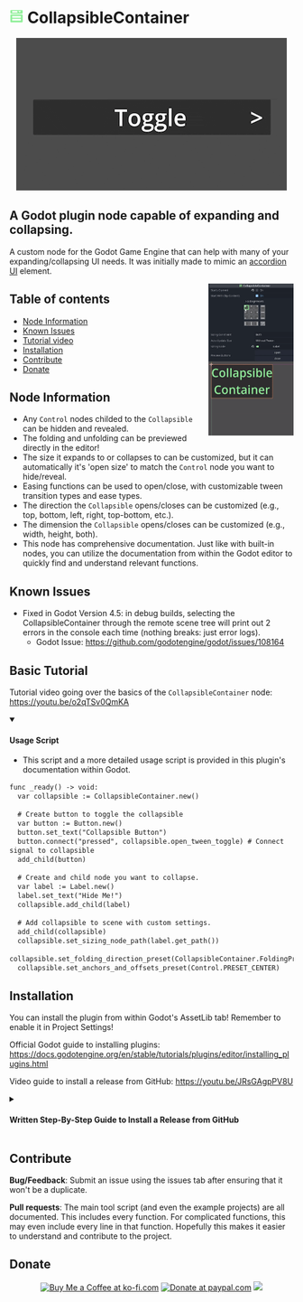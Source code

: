 # <img src="addons/collapsible_container/collapsible_elements/collapsible_container.svg" alt="header" width="25" style="padding-top: 20px;"/> CollapsibleContainer

<p align="center">
  <img src=".github/images/CollapsibleContainer_OpeningClosing.gif" alt="OpeningClosing in Game gif" />
</p>

## A Godot plugin node capable of expanding and collapsing.

A custom node for the Godot Game Engine that can help with many of your expanding/collapsing UI needs. It was initially made to mimic an [accordion UI](https://en.wikipedia.org/wiki/Accordion_(GUI)) element.

  <img align="right" width="30%" src=".github/images/1.0.0%20showcase.gif" alt="OpeningClosing in Editor gif" />
  
  ## Table of contents
* [Node Information](#node-information)
* [Known Issues](#known-issues)
* [Tutorial video](#basic-tutorial-video)
* [Installation](#installation)
* [Contribute](#contribute)
* [Donate](#donate)

## Node Information
* Any `Control` nodes childed to the `Collapsible` can be hidden and revealed.
* The folding and unfolding can be previewed directly in the editor!
* The size it expands to or collapses to can be customized, but it can automatically it's 'open size' to match the `Control` node you want to hide/reveal.
* Easing functions can be used to open/close, with customizable tween transition types and ease types.
* The direction the `Collapsible` opens/closes can be customized (e.g., top, bottom, left, right, top-bottom, etc.).
* The dimension the `Collapsible` opens/closes can be customized (e.g., width, height, both).
* This node has comprehensive documentation. Just like with built-in nodes, you can utilize the documentation from within the Godot editor to quickly find and understand relevant functions.

## Known Issues
* Fixed in Godot Version 4.5: in debug builds, selecting the CollapsibleContainer through the remote scene tree will print out 2 errors in the console each time (nothing breaks: just error logs).
  * Godot Issue: https://github.com/godotengine/godot/issues/108164

## Basic Tutorial

Tutorial video going over the basics of the `CollapsibleContainer` node: <https://youtu.be/o2qTSv0QmKA>

<details open>
  <summary><h4>Usage Script</h4></summary>

* This script and a more detailed usage script is provided in this plugin's documentation within Godot.

```GD
func _ready() -> void:
  var collapsible := CollapsibleContainer.new()
  
  # Create button to toggle the collapsible
  var button := Button.new()
  button.set_text("Collapsible Button")
  button.connect("pressed", collapsible.open_tween_toggle) # Connect signal to collapsible
  add_child(button)
  
  # Create and child node you want to collapse.
  var label := Label.new()
  label.set_text("Hide Me!")
  collapsible.add_child(label)
  
  # Add collapsible to scene with custom settings.
  add_child(collapsible)
  collapsible.set_sizing_node_path(label.get_path())
  collapsible.set_folding_direction_preset(CollapsibleContainer.FoldingPreset.PRESET_TOP_WIDE)
  collapsible.set_anchors_and_offsets_preset(Control.PRESET_CENTER)
```
</details>

## Installation

You can install the plugin from within Godot's AssetLib tab! Remember to enable it in Project Settings!

Official Godot guide to installing plugins: <https://docs.godotengine.org/en/stable/tutorials/plugins/editor/installing_plugins.html>

Video guide to install a release from GitHub: <https://youtu.be/JRsGAgpPV8U>
 
<details close>
  <summary><h4>Written Step-By-Step Guide to Install a Release from GitHub</h4></summary>
  
  1. In the [releases section](https://github.com/ArshvirGoraya/Godot-Collapsible-Container/releases), find the release which corresponds with your Godot version. If a Godot version is not listed, this plugin likely does not work in that Godot version.
  2. Download the .zip file from the release which corresponds with your Godot version.
  3. Open your Godot project.
  4. Unzip the "addons" folder from the downloaded .zip file into the project's "res://" directory.
  5. Enable the plugin: Projects -> Project Settings -> Plugins -> Click enable on the CollapsibleContainer plugin.
  6. Done! You can now add the CollapsibleContainer node into your scene tree.
</details>

## Contribute
**Bug/Feedback**: Submit an issue using the issues tab after ensuring that it won't be a duplicate.

**Pull requests**: The main tool script (and even the example projects) are all documented. This includes every function. For complicated functions, this may even include every line in that function. Hopefully this makes it easier to understand and contribute to the project.

## Donate
<p align="center">
  <a href='https://ko-fi.com/Z8Z6NP272' target='_blank'><img width='30%' src='https://storage.ko-fi.com/cdn/kofi2.png?v=3' alt='Buy Me a Coffee at ko-fi.com' /></a>
  <a href='https://www.paypal.com/donate/?hosted_button_id=6898PNAVV5QRC' target='_blank'><img width='30%' src='https://github.com/user-attachments/assets/0b96763f-b586-4abb-9d42-216aab7ccb20' alt='Donate at paypal.com' /></a>
  <a href='https://github.com/sponsors/ArshvirGoraya' target='_blank'><img width='30%' src='https://github.com/user-attachments/assets/0e5debd6-531b-463a-a67a-e55e85102ddc'/></a>
</p>

